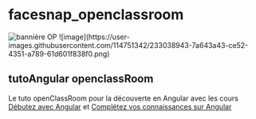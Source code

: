 # facesnap_openclassroom
<img src="https://user-images.githubusercontent.com/114751342/233038943-7a643a43-ce52-4351-a789-61d601f838f0.png" alt="bannière OP"/>
![image](https://user-images.githubusercontent.com/114751342/233038943-7a643a43-ce52-4351-a789-61d601f838f0.png)

## tutoAngular openclassRoom
Le tuto openClassRoom pour la découverte en Angular
avec les cours <a href="https://openclassrooms.com/fr/courses/7471261/next-page-to-do">Débutez avec Angular</a> et <a href="https://openclassrooms.com/fr/courses/7471271/next-page-to-do">Complétez vos connaissances sur Angular<a>

